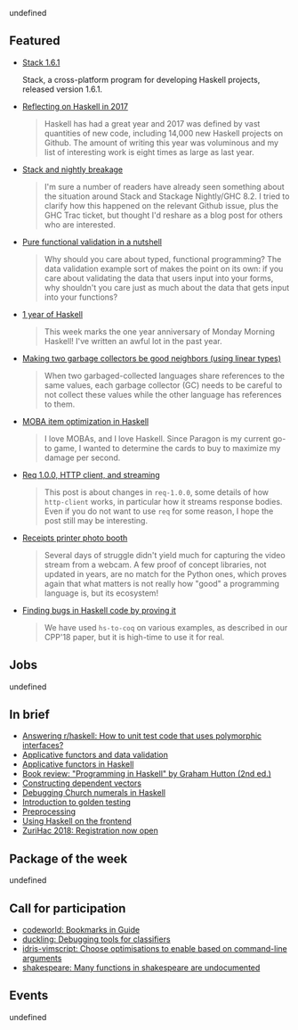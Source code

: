 <!-- 2017-12-07 -->

undefined

## Featured

-   [Stack 1.6.1](https://groups.google.com/d/msg/haskell-stack/pRZAMkBlx8U/LrDrGPB8AAAJ)

    Stack, a cross-platform program for developing Haskell projects, released version 1.6.1.

-   [Reflecting on Haskell in 2017](http://www.stephendiehl.com/posts/haskell_2018.html)

    > Haskell has had a great year and 2017 was defined by vast quantities of new code, including 14,000 new Haskell projects on Github. The amount of writing this year was voluminous and my list of interesting work is eight times as large as last year.

-   [Stack and nightly breakage](https://www.snoyman.com/blog/2017/12/stack-and-nightly-breakage)

    > I'm sure a number of readers have already seen something about the situation around Stack and Stackage Nightly/GHC 8.2. I tried to clarify how this happened on the relevant Github issue, plus the GHC Trac ticket, but thought I'd reshare as a blog post for others who are interested.

-   [Pure functional validation in a nutshell](https://medium.com/blacklane-engineering/pure-functional-validation-64a7885d22ac)

    > Why should you care about typed, functional programming? The data validation example sort of makes the point on its own: if you care about validating the data that users input into your forms, why shouldn't you care just as much about the data that gets input into your functions?

-   [1 year of Haskell](https://mmhaskell.com/blog/2017/12/4/1-year-of-haskell)

    > This week marks the one year anniversary of Monday Morning Haskell! I've written an awful lot in the past year.

-   [Making two garbage collectors be good neighbors (using linear types)](https://www.tweag.io/posts/2017-11-29-linear-jvm.html)

    > When two garbaged-collected languages share references to the same values, each garbage collector (GC) needs to be careful to not collect these values while the other language has references to them.

-   [MOBA item optimization in Haskell](http://deliberate-software.com/optimization/)

    > I love MOBAs, and I love Haskell. Since Paragon is my current go-to game, I wanted to determine the cards to buy to maximize my damage per second.

-   [Req 1.0.0, HTTP client, and streaming](https://markkarpov.com/post/req-1.0.0-http-client-and-streaming.html)

    > This post is about changes in `req-1.0.0`, some details of how `http-client` works, in particular how it streams response bodies. Even if you do not want to use `req` for some reason, I hope the post still may be interesting.

-   [Receipts printer photo booth](https://trandi.wordpress.com/2017/11/29/receipts-printer-photo-booth/)

    > Several days of struggle didn't yield much for capturing the video stream from a webcam. A few proof of concept libraries, not updated in years, are no match for the Python ones, which proves again that what matters is not really how "good" a programming language is, but its ecosystem!

-   [Finding bugs in Haskell code by proving it](https://www.joachim-breitner.de/blog/734-Finding_bugs_in_Haskell_code_by_proving_it)

    > We have used `hs-to-coq` on various examples, as described in our CPP'18 paper, but it is high-time to use it for real.

## Jobs

undefined

## In brief

-   [Answering r/haskell: How to unit test code that uses polymorphic interfaces?](https://deque.blog/2017/12/01/answering-r-haskell-how-to-unit-test-code-that-uses-polymorphic-interfaces/)
-   [Applicative functors and data validation](https://carlosmchica.github.io/applicatives-validation/)
-   [Applicative functors in Haskell](https://medium.com/lazy-eval/applicative-functors-in-haskell-f509e1c764d3)
-   [Book review: "Programming in Haskell" by Graham Hutton (2nd ed.)](https://eli.thegreenplace.net/2017/book-review-programming-in-haskell-by-graham-hutton-2nd-ed/)
-   [Constructing dependent vectors](https://ipfs.io/ipfs/QmT9BRYANsGddN52eMsC3JGNwStbda5h8Zirm2gCmyjb8p/blog/constructing-vectors/)
-   [Debugging Church numerals in Haskell](http://www.hansdieterhiep.nl/tutorials/debugging-church-numerals-in-haskell/)
-   [Introduction to golden testing](https://ro-che.info/articles/2017-12-04-golden-tests)
-   [Preprocessing](https://www.arcadianvisions.com/blog/2017/hpp.html)
-   [Using Haskell on the frontend](http://blog.vmchale.com/article/haskell-frontend)
-   [ZuriHac 2018: Registration now open](https://mail.haskell.org/pipermail/haskell/2017-December/025310.html)

## Package of the week

undefined

## Call for participation

-   [codeworld: Bookmarks in Guide](https://github.com/google/codeworld/issues/569)
-   [duckling: Debugging tools for classifiers](https://github.com/facebook/duckling/issues/114)
-   [idris-vimscript: Choose optimisations to enable based on command-line arguments](https://github.com/owickstrom/idris-vimscript/issues/7)
-   [shakespeare: Many functions in shakespeare are undocumented](https://github.com/yesodweb/shakespeare/issues/213)

## Events

undefined

